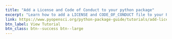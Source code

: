 ```yaml
---
title: "Add a License and Code of Conduct to your python package"
excerpt: "Learn how to add a LICENSE and CODE_OF_CONDUCT file to your Python package. This lesson covers choosing a permissive license, placing key files for visibility on GitHub and PyPI, and adopting the Contributor Covenant to support an inclusive community."
link: https://www.pyopensci.org/python-package-guide/tutorials/add-license-coc.html
btn_label: View Tutorial
btn_class: btn--success btn--large
---
```

